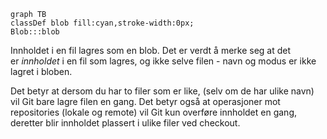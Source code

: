 
```mermaid
graph TB
classDef blob fill:cyan,stroke-width:0px;
Blob:::blob
```
Innholdet i en fil lagres som en blob. Det er verdt å merke seg at det er *innholdet* i en fil som lagres, og ikke selve filen - navn og modus er ikke lagret i bloben.

Det betyr at dersom du har to filer som er like, (selv om de har ulike navn) vil Git bare lagre filen en gang. Det betyr også at operasjoner mot repositories (lokale og remote) vil Git kun overføre innholdet en gang, deretter blir innholdet plassert i ulike filer ved checkout.
